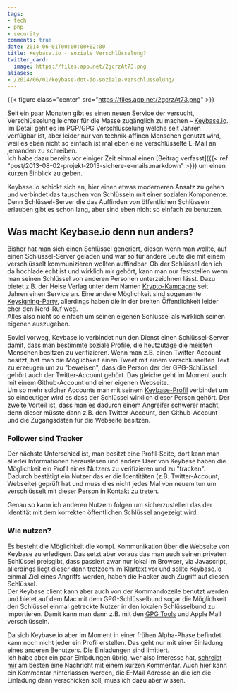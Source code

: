 ```yaml
---
tags:
- tech
- php
- security
comments: true
date: 2014-06-01T00:00:00+02:00
title: Keybase.io - soziale Verschlüsselung?
twitter_card:
  image: https://files.app.net/2gcrzAt73.png
aliases:
- /2014/06/01/keybase-dot-io-soziale-verschlusselung/
---
```


{{< figure class="center" src="https://files.app.net/2gcrzAt73.png" >}}

Seit ein paar Monaten gibt es einen neuen Service der versucht, Verschlüsselung leichter für die Masse zugänglich zu machen – [Keybase.io](https://keybase.io/). Im Detail geht es im PGP/GPG Verschlüsselung welche seit Jahren verfügbar ist, aber leider nur von technik-affinen Menschen genutzt wird, weil es eben nicht so einfach ist mal eben eine verschlüsselte E-Mail an jemanden zu schreiben.  
Ich habe dazu bereits vor einiger Zeit einmal einen [Beitrag verfasst]({{< ref "post/2013-08-02-projekt-2013-sichere-e-mails.markdown" >}}) um einen kurzen Einblick zu geben.

Keybase.io schickt sich an, hier einen etwas moderneren Ansatz zu gehen und verbindet das tauschen von Schlüsseln mit einer sozialen Komponente. Denn Schlüssel-Server die das Auffinden von öffentlichen Schlüsseln erlauben gibt es schon lang, aber sind eben nicht so einfach zu benutzen.

## Was macht Keybase.io denn nun anders?

Bisher hat man sich einen Schlüssel generiert, diesen wenn man wollte, auf einen Schlüssel-Server geladen und war so für andere Leute die mit einem verschlüsselt kommunizieren wollten auffindbar. Ob der Schlüssel den ich da hochlade echt ist und wirklich mir gehört, kann man nur feststellen wenn man seinen Schlüssel von anderen Personen unterzeichnen lässt. Dazu bietet z.B. der Heise Verlag unter dem Namen [Krypto-Kampagne](http://www.heise.de/security/dienste/Was-ist-die-c-t-Krypto-Kampagne-473381.html) seit Jahren einen Service an. Eine andere Möglichkeit sind sogenannte [Keysigning-Party](https://de.wikipedia.org/wiki/Keysigning-Party), allerdings haben die in der breiten Öffentlichkeit leider eher den Nerd-Ruf weg.  
Alles also nicht so einfach um seinen eigenen Schlüssel als wirklich seinen eigenen auszugeben.

Soviel vorweg, Keybase.io verbindet nun den Dienst einen Schlüssel-Server damit, dass man bestimmte soziale Profile, die heutzutage die meisten Menschen besitzen zu verifizieren. Wenn man z.B. einen Twitter-Account besitzt, hat man die Möglichkeit einen Tweet mit einem verschlüsselten Text zu erzeugen um zu "beweisen", dass die Person der der GPG-Schlüssel gehört auch der Twitter-Account gehört. Das gleiche geht im Moment auch mit einem Github-Account und einer eigenen Webseite.  
Um so mehr solcher Accounts man mit seinem [Keybase-Profil](https://keybase.io/renem) verbindet um so eindeutiger wird es dass der Schlüssel wirklich dieser Person gehört. Der zweite Vorteil ist, dass man es dadurch einem Angreifer schwerer macht, denn dieser müsste dann z.B. den Twitter-Account, den Github-Account und die Zugangsdaten für die Webseite besitzen.

### Follower sind Tracker
Der nächste Unterschied ist, man besitzt eine Profil-Seite, dort kann man allerlei Informationen herauslesen und andere User von Keybase haben die Möglichkeit ein Profil eines Nutzers zu verifizieren und zu "tracken". Dadurch bestätigt ein Nutzer das er die Identitäten (z.B. Twitter-Account, Webseite) geprüft hat und muss dies nicht jedes Mal von neuem tun um verschlüsselt mit dieser Person in Kontakt zu treten.

Genau so kann ich anderen Nutzern folgen um sicherzustellen das der Identität mit dem korrekten öffentlichen Schlüssel angezeigt wird.


### Wie nutzen?
Es besteht die Möglichkeit die kompl. Kommunikation über die Webseite von Keybase zu erledigen. Das setzt aber voraus das man auch seinen privaten Schlüssel preisgibt, dass passiert zwar nur lokal im Browser, via Javascript, allerdings liegt dieser dann trotzdem im Klartext vor und sollte Keybase.io einmal Ziel eines Angriffs werden, haben die Hacker auch Zugriff auf diesen Schlüssel.  
Der Keybase client kann aber auch von der Kommandozeile benutzt werden und bietet auf dem Mac mit dem GPG-Schlüsselbund sogar die Möglichkeit den Schlüssel einmal getreckte Nutzer in den lokalen Schlüsselbund zu importieren. Damit kann man dann z.B. mit den [GPG Tools](https://gpgtools.org/) und Apple Mail verschlüsseln.

Da sich Keybase.io aber im Moment in einer frühen Alpha-Phase befindet kann noch nicht jeder ein Profil erstellen. Das geht nur mit einer Einladung eines anderen Benutzers. Die Einladungen sind limitiert.  
Ich habe aber ein paar Einladungen übrig, wer also Interesse hat, [schreibt mir](/about) am besten eine Nachricht mit einem kurzen Kommentar. Auch hier kann ein Kommentar hinterlassen werden, die E-Mail Adresse an die ich die Einladung dann verschicken soll, muss ich dazu aber wissen.
